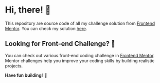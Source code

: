 # Hi, there! 👋

This repository are source code of all my challenge solution from [Frontend Mentor](https://www.frontendmentor.io/). You can check my solution [here](https://frontendmentor-challenges-solution-beaventura.vercel.app/).

## Looking for Front-end Challenge? 👀

You can check out various front-end coding challenge in [Frontend Mentor](https://www.frontendmentor.io). Mentor challenges help you improve your coding skills by building realistic projects.

**Have fun building!** 🚀
